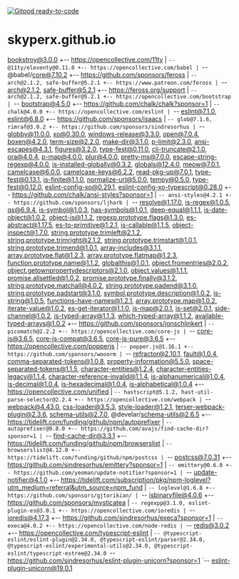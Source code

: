 [![Gitpod ready-to-code](https://img.shields.io/badge/Gitpod-ready--to--code-blue?logo=gitpod)](https://gitpod.io/#https://github.com/skyperx/skyperx.github.io)

# skyperx.github.io
bookstroy@3.0.0
+-- https://opencollective.com/11ty
| `-- @11ty/eleventy@0.11.0
+-- https://opencollective.com/babel
| `-- @babel/core@7.10.2
+-- https://github.com/sponsors/feross
| `-- arch@2.1.2, safe-buffer@5.2.1
+-- https://www.patreon.com/feross
| `-- arch@2.1.2, safe-buffer@5.2.1
+-- https://feross.org/support
| `-- arch@2.1.2, safe-buffer@5.2.1
+-- https://opencollective.com/bootstrap
| `-- bootstrap@4.5.0
+-- https://github.com/chalk/chalk?sponsor=1
| `-- chalk@4.0.0
+-- https://opencollective.com/eslint
| `-- eslint@7.1.0, eslint@6.8.0
+-- https://github.com/sponsors/isaacs
| `-- glob@7.1.6, rimraf@3.0.2
+-- https://github.com/sponsors/sindresorhus
| `-- globby@11.0.0, xo@0.30.0, windows-release@3.3.0, open@7.0.4, boxen@4.2.0, term-size@2.2.0, make-dir@3.1.0, p-limit@2.3.0, ansi-escapes@4.3.1, figures@3.2.0, type-fest@0.11.0, cli-truncate@2.1.0, ora@4.0.4, p-map@4.0.0, plur@4.0.0, pretty-ms@7.0.0, escape-string-regexp@4.0.0, is-installed-globally@0.3.2, globals@12.4.0, meow@7.0.1, camelcase@6.0.0, camelcase-keys@6.2.2, read-pkg-up@7.0.1, type-fest@0.13.1, is-finite@1.1.0, normalize-url@5.0.0, tempy@0.5.0, type-fest@0.12.0, eslint-config-xo@0.29.1, eslint-config-xo-typescript@0.28.0
+-- https://github.com/chalk/ansi-styles?sponsor=1
| `-- ansi-styles@4.2.1
+-- https://github.com/sponsors/ljharb
| `-- resolve@1.17.0, is-regex@1.0.5, qs@6.9.4, is-symbol@1.0.3, has-symbols@1.0.1, deep-equal@1.1.1, is-date-object@1.0.2, object-is@1.1.2, regexp.prototype.flags@1.3.0, es-abstract@1.17.5, es-to-primitive@1.2.1, is-callable@1.1.5, object-inspect@1.7.0, string.prototype.trimleft@2.1.2, string.prototype.trimright@2.1.2, string.prototype.trimstart@1.0.1, string.prototype.trimend@1.0.1, array-includes@3.1.1, array.prototype.flat@1.2.3, array.prototype.flatmap@1.2.3, function.prototype.name@1.1.2, globalthis@1.0.1, object.fromentries@2.0.2, object.getownpropertydescriptors@2.1.0, object.values@1.1.1, promise.allsettled@1.0.2, promise.prototype.finally@3.1.2, string.prototype.matchall@4.0.2, string.prototype.padend@3.1.0, string.prototype.padstart@3.1.0, symbol.prototype.description@1.0.2, is-string@1.0.5, functions-have-names@1.2.1, array.prototype.map@1.0.2, iterate-value@1.0.2, es-get-iterator@1.1.0, is-map@2.0.1, is-set@2.0.1, side-channel@1.0.2, is-typed-array@1.1.3, which-typed-array@1.1.2, available-typed-arrays@1.0.2
+-- https://github.com/sponsors/jonschlinkert
| `-- picomatch@2.2.2
+-- https://opencollective.com/core-js
| `-- core-js@3.6.5, core-js-compat@3.6.5, core-js-pure@3.6.5
+-- https://opencollective.com/popperjs
| `-- popper.js@1.16.1
+-- https://github.com/sponsors/wooorm
| `-- refractor@2.10.1, fault@1.0.4, comma-separated-tokens@1.0.8, property-information@5.5.0, space-separated-tokens@1.1.5, character-entities@1.2.4, character-entities-legacy@1.1.4, character-reference-invalid@1.1.4, is-alphanumerical@1.0.4, is-decimal@1.0.4, is-hexadecimal@1.0.4, is-alphabetical@1.0.4
+-- https://opencollective.com/unified
| `-- hastscript@5.1.2, hast-util-parse-selector@2.2.4
+-- https://opencollective.com/webpack
| `-- webpack@4.43.0, css-loader@3.5.3, style-loader@1.2.1, terser-webpack-plugin@2.3.6, schema-utils@2.7.0, @develar/schema-utils@2.6.5
+-- https://tidelift.com/funding/github/npm/autoprefixer
| `-- autoprefixer@9.8.0
+-- https://github.com/avajs/find-cache-dir?sponsor=1
| `-- find-cache-dir@3.3.1
+-- https://tidelift.com/funding/github/npm/browserslist
| `-- browserslist@4.12.0
+-- https://tidelift.com/funding/github/npm/postcss
| `-- postcss@7.0.31
+-- https://github.com/sindresorhus/emittery?sponsor=1
| `-- emittery@0.6.0
+-- https://github.com/yeoman/update-notifier?sponsor=1
| `-- update-notifier@4.1.0
+-- https://tidelift.com/subscription/pkg/npm-loglevel?utm_medium=referral&utm_source=npm_fund
| `-- loglevel@1.6.8
+-- https://github.com/sponsors/gjtorikian/
| `-- isbinaryfile@4.0.6
+-- https://github.com/sponsors/mysticatea
| `-- regexpp@3.1.0, eslint-plugin-es@3.0.1
+-- https://opencollective.com/ioredis
| `-- ioredis@4.17.3
+-- https://github.com/sindresorhus/execa?sponsor=1
| `-- execa@4.0.2
+-- https://opencollective.com/node-redis
| `-- redis@3.0.2
+-- https://opencollective.com/typescript-eslint
| `-- @typescript-eslint/eslint-plugin@2.34.0, @typescript-eslint/parser@2.34.0, @typescript-eslint/experimental-utils@2.34.0, @typescript-eslint/typescript-estree@2.34.0
`-- https://github.com/sindresorhus/eslint-plugin-unicorn?sponsor=1
  `-- eslint-plugin-unicorn@19.0.1
